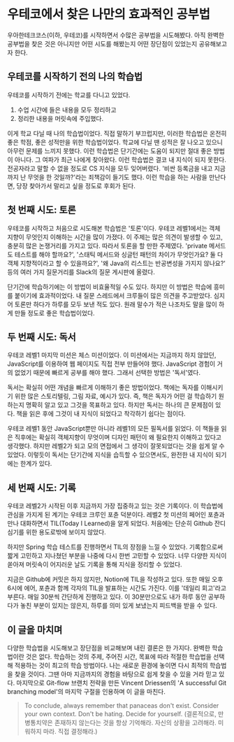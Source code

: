 # 우테코에서 찾은 나만의 효과적인 공부법

우아한테크코스(이하, 우테코)를 시작하면서 수많은 공부법을 시도해봤다. 아직 완벽한 공부법을 찾은 것은 아니지만 어떤 시도를 해봤는지 어떤 장단점이 있었는지 공유해보고자 한다.

## 우테코를 시작하기 전의 나의 학습법

우테코를 시작하기 전에는 학교를 다니고 있었다. 

1. 수업 시간에 들은 내용을 모두 정리하고 
2. 정리한 내용을 머릿속에 주입했다. 

이게 학교 다닐 때 나의 학습법이었다. 직접 말하기 부끄럽지만, 이러한 학습법은 온전히 좋은 학점, 좋은 성적만을 위한 학습법이었다. 학교에 다닐 땐 성적은 잘 나오고 있으니 아무런 문제를 느끼지 못했다. 이런 학습법은 단기간에는 도움이 되지만 절대 좋은 방법이 아니다. 그 여파가 최근 나에게 찾아왔다. 이런 학습법은 결코 내 지식이 되지 못한다. 전공자라고 말할 수 없을 정도로 CS 지식을 모두 잊어버렸다. '비싼 등록금을 내고 지금까지 난 무엇을 한 것일까?'라는 죄책감이 들기도 했다. 이런 학습을 하는 사람을 만난다면, 당장 찾아가서 말리고 싶을 정도로 후회가 된다. 

## 첫 번째 시도: 토론

우테코를 시작하고 처음으로 시도해본 학습법은 '토론'이다. 우테코 레벨1에서는 객체 지향이 무엇인지 이해하는 시간을 많이 가졌다. 이 주제는 많은 의견이 발생할 수 있고, 충분히 많은 논쟁거리를 가지고 있다. 따라서 토론을 할 만한 주제였다. 'private 메서드도 테스트를 해야 할까요?', '스태틱 메서드와 싱글턴 패턴의 차이가 무엇인가요? 둘 다 객체 지향적이라고 할 수 있을까요?', '왜 Java의 리스트는 반공변성을 가지지 않나요?' 등의 여러 가지 질문거리를 Slack의 질문 게시판에 올렸다. 

단기간에 학습하기에는 이 방법이 비효율적일 수도 있다. 하지만 이 방법은 학습에 흥미를 붙이기에 효과적이었다. 내 질문 스레드에서 크루들이 많은 의견을 주고받았다. 심지어 토론만 하다가 하루를 모두 보낸 적도 있다. 원래 말수가 적은 나조차도 말을 많이 하게 만들 정도로 좋은 학습법이었다.

## 두 번째 시도: 독서

우테코 레벨1 마지막 미션은 체스 미션이었다. 이 미션에서는 지금까지 하지 않았던, JavaScript를 이용하여 웹 페이지도 직접 전부 만들어야 했다. JavaScript 경험이 거의 없었기 때문에 빠르게 공부를 해야 했다. 그래서 선택한 방법은 '독서'였다.

독서는 확실히 어떤 개념을 빠르게 이해하기 좋은 방법이었다. 책에는 독자를 이해시키기 위한 많은 스토리텔링, 그림 자료, 예시가 있다. 즉, 책은 독자가 어떤 걸 학습하기 원하는지 명확히 알고 있고 그것을 목표하고 있다. 하지만 독서는 하나의 큰 문제점이 있다. 책을 읽은 후에 그것이 내 지식이 되었다고 착각하기 쉽다는 점이다.

우테코 레벨1 동안 JavaScript뿐만 아니라 레벨1의 모든 필독서를 읽었다. 이 책들을 읽은 직후에는 확실히 객체지향이 무엇이며 디자인 패턴이 왜 필요한지 이해하고 있다고 생각했다. 하지만 레벨2가 되고 모의 면접에서 그 생각이 잘못되었다는 것을 쉽게 알 수 있었다. 이렇듯이 독서는 단기간에 지식을 습득할 수 있으면서도, 완전한 내 지식이 되기에는 한계가 있다.

## 세 번째 시도: 기록

우테코 레벨2가 시작된 이후 지금까지 가장 집중하고 있는 것은 기록이다. 이 학습법에 관심을 가지게 된 계기는 우테코 크루인 포츈 덕분이다. 레벨2 첫 미션의 페어인 포츈과 만나 대화하면서 TIL(Today I Learned)을 알게 되었다. 처음에는 단순히 Github 잔디 심기를 위한 용도로밖에 보이지 않았다. 

하지만 Spring 학습 테스트를 진행하면서 TIL의 장점을 느낄 수 있었다. 기록함으로써 짧게 고민하고 지나쳤던 부분을 나중에 다시 한번 고민할 수 있었다. 너무 다양한 지식이 쏟아져 머릿속이 어지러운 날도 기록을 통해 지식을 정리할 수 있었다.

지금은 Github에 커밋은 하지 않지만, Notion에 TIL을 작성하고 있다. 또한 매일 오후 6시에 에어, 포츈과 함께 각자의 TIL을 발표하는 시간도 가진다. 이를 '데일리 회고'라고 부른다. 매일 30분씩 간단하게 진행하고 있다. 이 30분만으로도 내가 하루 동안 공부하다가 놓친 부분이 있지는 않은지, 하루를 의미 있게 보냈는지 피드백을 받을 수 있다.

## 이 글을 마치며

다양한 학습법을 시도해보고 장단점을 비교해보며 내린 결론은 한 가지다. 완벽한 학습법이란 것은 없다. 학습하는 것의 주제, 주어진 시간, 목표에 따라 적절한 학습법을 선택해 적용하는 것이 최고의 학습 방법이다. 나는 새로운 환경에 놓이면 다시 최적의 학습법을 찾을 것이다. 그땐 아마 지금까지의 경험을 바탕으로 쉽게 찾을 수 있을 거라 믿고 있다. 마지막으로 Git-flow 브랜치 전략을 만든 Vincent Driessen의 'A successful Git branching model'의 마지막 구절을 인용하며 이 글을 마친다.

> To conclude, always remember that panaceas don't exist. Consider your own context. Don't be hating. Decide for yourself. (결론적으로, 만병통치약은 존재하지 않는다는 것을 항상 기억해라. 자신의 상황을 고려해라. 미워하지 마라. 직접 결정해라.)